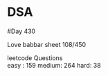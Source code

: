 # DSA

#Day 430

Love babbar sheet
    108/450
    
leetcode Questions   
easy : 159
medium: 264
hard: 38

 
